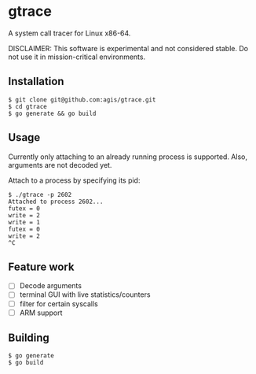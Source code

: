 # gtrace

A system call tracer for Linux x86-64.

DISCLAIMER: This software is experimental and not considered stable. Do
not use it in mission-critical environments.

## Installation

```golang
$ git clone git@github.com:agis/gtrace.git
$ cd gtrace
$ go generate && go build
```

## Usage

Currently only attaching to an already running process is supported. Also,
arguments are not decoded yet.

Attach to a process by specifying its pid:

```shell
$ ./gtrace -p 2602
Attached to process 2602...
futex = 0
write = 2
write = 1
futex = 0
write = 2
^C
```

## Feature work

- [ ] Decode arguments
- [ ] terminal GUI with live statistics/counters
- [ ] filter for certain syscalls
- [ ] ARM support

## Building

```shell
$ go generate
$ go build
```
